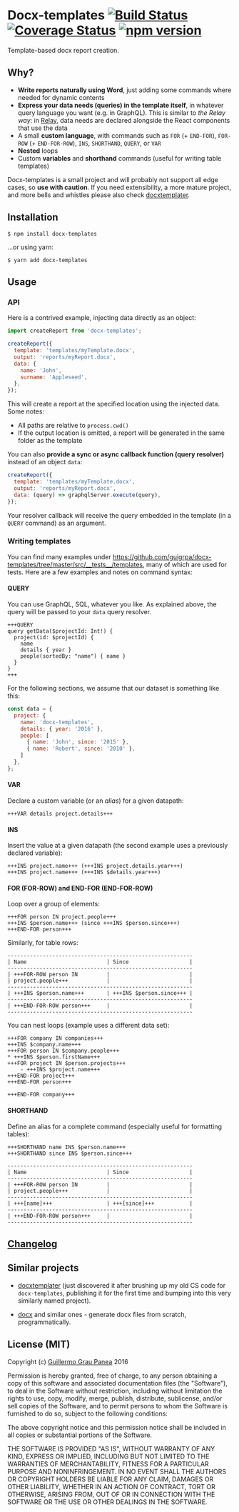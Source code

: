 # Docx-templates [![Build Status](https://travis-ci.org/guigrpa/docx-templates.svg)](https://travis-ci.org/guigrpa/docx-templates) [![Coverage Status](https://coveralls.io/repos/github/guigrpa/docx-templates/badge.svg?branch=master)](https://coveralls.io/github/guigrpa/docx-templates?branch=master) [![npm version](https://img.shields.io/npm/v/docx-templates.svg)](https://www.npmjs.com/package/docx-templates)

Template-based docx report creation.

## Why?

* **Write reports naturally using Word**, just adding some commands where needed for dynamic contents
* **Express your data needs (queries) in the template itself**, in whatever query language you want (e.g. in GraphQL). This is similar to *the Relay way*: in [Relay](https://facebook.github.io/relay/), data needs are declared alongside the React components that use the data
* A small **custom language**, with commands such as `FOR` (+ `END-FOR`), `FOR-ROW` (+ `END-FOR-ROW`), `INS`, `SHORTHAND`, `QUERY`, or `VAR`
* **Nested** loops
* Custom **variables** and **shorthand** commands (useful for writing table templates)

Docx-templates is a small project and will probably not support all edge cases, so **use with caution**. If you need extensibility, a more mature project, and more bells and whistles please also check [docxtemplater](https://github.com/open-xml-templating/docxtemplater).

## Installation

```
$ npm install docx-templates
```

...or using yarn:

```
$ yarn add docx-templates
```

## Usage

### API

Here is a contrived example, injecting data directly as an object:

```js
import createReport from 'docx-templates';

createReport({
  template: 'templates/myTemplate.docx',
  output: 'reports/myReport.docx',
  data: {
    name: 'John',
    surname: 'Appleseed',
  },
});
```

This will create a report at the specified location using the injected data. Some notes:

* All paths are relative to `process.cwd()`
* If the output location is omitted, a report will be generated in the same folder as the template

You can also **provide a sync or async callback function (query resolver)** instead of an object `data`:

```js
createReport({
  template: 'templates/myTemplate.docx',
  output: 'reports/myReport.docx',
  data: (query) => graphqlServer.execute(query),
});
```

Your resolver callback will receive the query embedded in the template (in a `QUERY` command) as an argument.

### Writing templates

You can find many examples under https://github.com/guigrpa/docx-templates/tree/master/src/__tests__/templates, many of which are used for tests. Here are a few examples and notes on command syntax:

#### QUERY

You can use GraphQL, SQL, whatever you like. As explained above, the query will be passed to your `data` query resolver.

```
+++QUERY
query getData($projectId: Int!) {
  project(id: $projectId) {
    name
    details { year }
    people(sortedBy: "name") { name }
  }
}
+++
```

For the following sections, we assume that our dataset is something like this:

```js
const data = {
  project: {
    name: 'docx-templates',
    details: { year: '2016' },
    people: [
      { name: 'John', since: '2015' },
      { name: 'Robert', since: '2010' },
    ]
  },
};
```

#### VAR

Declare a custom variable (or an *alias*) for a given datapath:

```
+++VAR details project.details+++
```

#### INS

Insert the value at a given datapath (the second example uses a previously declared variable):

```
+++INS project.name+++ (+++INS project.details.year+++)
+++INS project.name+++ (+++INS $details.year+++)
```

#### FOR (FOR-ROW) and END-FOR (END-FOR-ROW)

Loop over a group of elements:

```
+++FOR person IN project.people+++
+++INS $person.name+++ (since +++INS $person.since+++)
+++END-FOR person+++
```

Similarly, for table rows:

```
----------------------------------------------------------
| Name                         | Since                   |
----------------------------------------------------------
| +++FOR-ROW person IN         |                         |
| project.people+++            |                         |
----------------------------------------------------------
| +++INS $person.name+++       | +++INS $person.since+++ |
----------------------------------------------------------
| +++END-FOR-ROW person+++     |                         |
----------------------------------------------------------
```

You can nest loops (example uses a different data set):

```
+++FOR company IN companies+++
+++INS $company.name+++
+++FOR person IN $company.people+++
* +++INS $person.firstName+++
+++FOR project IN $person.projects+++
    - +++INS $project.name+++
+++END-FOR project+++
+++END-FOR person+++

+++END-FOR company+++
```

#### SHORTHAND

Define an alias for a complete command (especially useful for formatting tables):

```
+++SHORTHAND name INS $person.name+++
+++SHORTHAND since INS $person.since+++

----------------------------------------------------------
| Name                         | Since                   |
----------------------------------------------------------
| +++FOR-ROW person IN         |                         |
| project.people+++            |                         |
----------------------------------------------------------
| +++[name]+++                 | +++[since]+++           |
----------------------------------------------------------
| +++END-FOR-ROW person+++     |                         |
----------------------------------------------------------
```


## [Changelog](https://github.com/guigrpa/docx-templates/blob/master/CHANGELOG.md)

## Similar projects

* [docxtemplater](https://github.com/open-xml-templating/docxtemplater) (just discovered it after brushing up my old CS code for `docx-templates`, publishing it for the first time and bumping into this very similarly named project).

* [docx](https://github.com/dolanmiu/docx) and similar ones - generate docx files from scratch, programmatically.

## License (MIT)

Copyright (c) [Guillermo Grau Panea](https://github.com/guigrpa) 2016

Permission is hereby granted, free of charge, to any person obtaining a copy of this software and associated documentation files (the "Software"), to deal in the Software without restriction, including without limitation the rights to use, copy, modify, merge, publish, distribute, sublicense, and/or sell copies of the Software, and to permit persons to whom the Software is furnished to do so, subject to the following conditions:

The above copyright notice and this permission notice shall be included in all copies or substantial portions of the Software.

THE SOFTWARE IS PROVIDED "AS IS", WITHOUT WARRANTY OF ANY KIND, EXPRESS OR IMPLIED, INCLUDING BUT NOT LIMITED TO THE WARRANTIES OF MERCHANTABILITY, FITNESS FOR A PARTICULAR PURPOSE AND NONINFRINGEMENT. IN NO EVENT SHALL THE AUTHORS OR COPYRIGHT HOLDERS BE LIABLE FOR ANY CLAIM, DAMAGES OR OTHER LIABILITY, WHETHER IN AN ACTION OF CONTRACT, TORT OR OTHERWISE, ARISING FROM, OUT OF OR IN CONNECTION WITH THE SOFTWARE OR THE USE OR OTHER DEALINGS IN THE SOFTWARE.
